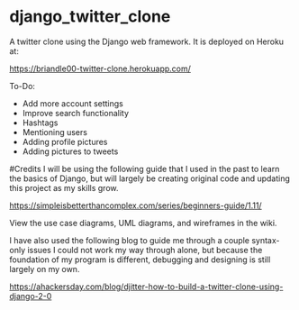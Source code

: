 # django_twitter_clone
A twitter clone using the Django web framework. It is deployed
on Heroku at:

https://briandle00-twitter-clone.herokuapp.com/

To-Do:
- Add more account settings
- Improve search functionality
- Hashtags
- Mentioning users
- Adding profile pictures
- Adding pictures to tweets

#Credits
I will be using the following guide that I used in the past to
learn the basics of Django, but will largely be creating original 
code and updating this project as my skills grow.

https://simpleisbetterthancomplex.com/series/beginners-guide/1.11/

View the use case diagrams, UML diagrams, and wireframes in the wiki.

I have also used the following blog to guide me through a couple 
syntax-only issues I could not work my way through alone, but because 
the foundation of my program is different, debugging and designing 
is still largely on my own.

https://ahackersday.com/blog/djitter-how-to-build-a-twitter-clone-using-django-2-0
